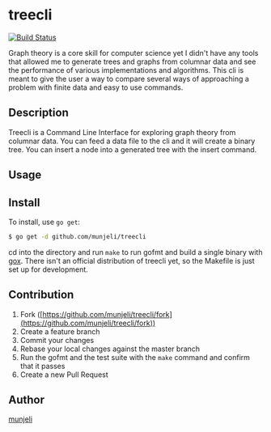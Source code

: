 # treecli
[![Build Status][travis-badge]][travis]

[travis-badge]: https://travis-ci.org/munjeli/treecli.svg?branch=master
[travis]: https://travis-ci.org/munjeli/treecli

Graph theory is a core skill for computer science yet I didn't have any tools that
allowed me to generate trees and graphs from columnar data and see the performance
of various implementations and algorithms. This cli is meant to give the user a
way to compare several ways of approaching a problem with finite data and easy to
use commands.
## Description
Treecli is a Command Line Interface for exploring graph theory from columnar data.
You can feed a data file to the cli and it will create a binary tree. You can insert
a node into a generated tree with the insert command.
## Usage

## Install
To install, use `go get`:

```bash
$ go get -d github.com/munjeli/treecli
```
cd into the directory and run `make` to run gofmt and build a single binary with [gox](https://github.com/mitchellh/gox).
There isn't an official distribution of treecli yet, so the Makefile is just set up for
development.

## Contribution

1. Fork ([https://github.com/munjeli/treecli/fork](https://github.com/munjeli/treecli/fork))
1. Create a feature branch
1. Commit your changes
1. Rebase your local changes against the master branch
1. Run the gofmt and the test suite with the `make` command and confirm that it passes
1. Create a new Pull Request

## Author

[munjeli](https://github.com/munjeli)
